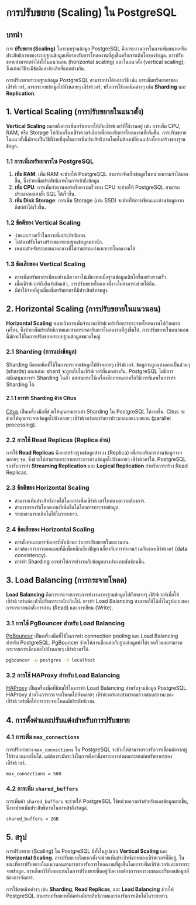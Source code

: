 # การปรับขยาย (Scaling) ใน PostgreSQL

## บทนำ

การ **ปรับขยาย (Scaling)** ในระบบฐานข้อมูล PostgreSQL คือกระบวนการในการเพิ่มขนาดหรือประสิทธิภาพของระบบฐานข้อมูลเพื่อรองรับการโหลดงานที่สูงขึ้นหรือการเติบโตของข้อมูล. การปรับขยายสามารถทำได้ทั้งในแนวนอน (horizontal scaling) และในแนวตั้ง (vertical scaling), ซึ่งแต่ละวิธีจะมีข้อดีและข้อเสียที่แตกต่างกัน.

การปรับขยายระบบฐานข้อมูล PostgreSQL สามารถทำได้หลายวิธี เช่น การเพิ่มทรัพยากรของเซิร์ฟเวอร์, การกระจายข้อมูลไปยังหลายๆ เซิร์ฟเวอร์, หรือการใช้เทคนิคต่างๆ เช่น **Sharding** และ **Replication**.

## 1. **Vertical Scaling (การปรับขยายในแนวตั้ง)**

**Vertical Scaling** หมายถึงการเพิ่มทรัพยากรให้กับเซิร์ฟเวอร์ที่ใช้งานอยู่ เช่น การเพิ่ม CPU, RAM, หรือ Storage ให้กับเครื่องเซิร์ฟเวอร์เดียวเพื่อรองรับการโหลดงานที่เพิ่มขึ้น. การปรับขยายในแนวตั้งนี้มักจะเป็นวิธีที่ง่ายที่สุดในการเพิ่มประสิทธิภาพโดยไม่ต้องเปลี่ยนแปลงโครงสร้างของฐานข้อมูล.

### 1.1 **การเพิ่มทรัพยากรใน PostgreSQL**

1. **เพิ่ม RAM**: เพิ่ม RAM จะช่วยให้ PostgreSQL สามารถจัดเก็บข้อมูลในหน่วยความจำได้มากขึ้น, ซึ่งช่วยเพิ่มประสิทธิภาพในการเข้าถึงข้อมูล.
2. **เพิ่ม CPU**: การเพิ่มจำนวนคอร์หรือความเร็วของ CPU จะช่วยให้ PostgreSQL สามารถประมวลผลคำสั่ง SQL ได้เร็วขึ้น.
3. **เพิ่ม Disk Storage**: การเพิ่ม Storage (เช่น SSD) จะช่วยให้การเขียนและอ่านข้อมูลจากดิสก์ทำได้เร็วขึ้น.

### 1.2 **ข้อดีของ Vertical Scaling**

- ง่ายและรวดเร็วในการเพิ่มประสิทธิภาพ.
- ไม่ต้องปรับโครงสร้างของระบบฐานข้อมูลมากนัก.
- เหมาะสำหรับระบบขนาดกลางที่ไม่สามารถแบ่งแยกการโหลดงานได้.

### 1.3 **ข้อเสียของ Vertical Scaling**

- การเพิ่มทรัพยากรเพียงอย่างเดียวอาจไม่เพียงพอเมื่อฐานข้อมูลเติบโตขึ้นอย่างรวดเร็ว.
- เมื่อเซิร์ฟเวอร์ถึงขีดจำกัดแล้ว, การปรับขยายในแนวตั้งจะไม่สามารถช่วยได้อีก.
- มีค่าใช้จ่ายที่สูงเมื่อเพิ่มทรัพยากรที่มีประสิทธิภาพสูง.

## 2. **Horizontal Scaling (การปรับขยายในแนวนอน)**

**Horizontal Scaling** หมายถึงการเพิ่มจำนวนเซิร์ฟเวอร์หรือการกระจายโหลดงานไปยังหลายเครื่อง, ซึ่งช่วยเพิ่มประสิทธิภาพและสามารถรองรับการโหลดงานที่สูงขึ้นได้. การปรับขยายในแนวนอนนี้มักจะใช้ในการปรับขยายระบบฐานข้อมูลขนาดใหญ่.

### 2.1 **Sharding (การแบ่งข้อมูล)**

Sharding คือเทคนิคที่ใช้ในการกระจายข้อมูลไปยังหลายๆ เซิร์ฟเวอร์. ข้อมูลจะถูกแบ่งออกเป็นส่วนๆ (shards) และแต่ละ shard จะถูกเก็บในเซิร์ฟเวอร์ที่แตกต่างกัน. PostgreSQL ไม่มีการสนับสนุนการทำ Sharding ในตัว แต่สามารถใช้เครื่องมือภายนอกหรือวิธีการพิเศษในการทำ Sharding ได้.

#### 2.1.1 **การทำ Sharding ด้วย Citus**

[Citus](https://www.citusdata.com/) เป็นเครื่องมือที่ช่วยให้คุณสามารถทำ Sharding ใน PostgreSQL ได้ง่ายขึ้น. Citus จะช่วยให้คุณกระจายข้อมูลไปยังหลายๆ เซิร์ฟเวอร์และทำการประมวลผลแบบขนาน (parallel processing).

### 2.2 **การใช้ Read Replicas (Replica อ่าน)**

การใช้ **Read Replicas** คือการสร้างฐานข้อมูลสำรอง (Replica) เพื่อรองรับการอ่านข้อมูลจากหลายๆ จุด. ซึ่งช่วยให้สามารถกระจายภาระการอ่านข้อมูลไปยังหลายๆ เซิร์ฟเวอร์ได้. PostgreSQL รองรับการทำ **Streaming Replication** และ **Logical Replication** สำหรับการสร้าง Read Replicas.

### 2.3 **ข้อดีของ Horizontal Scaling**

- สามารถเพิ่มประสิทธิภาพได้โดยการเพิ่มเซิร์ฟเวอร์ใหม่ตามความต้องการ.
- สามารถรองรับโหลดงานที่เพิ่มขึ้นได้โดยการกระจายข้อมูล.
- ระบบสามารถเติบโตได้ในระยะยาว.

### 2.4 **ข้อเสียของ Horizontal Scaling**

- การตั้งค่าและการจัดการที่ซับซ้อนกว่าการปรับขยายในแนวนอน.
- อาจต้องการการออกแบบที่ดีเพื่อหลีกเลี่ยงปัญหาเกี่ยวกับการทำงานร่วมกันของเซิร์ฟเวอร์ (data consistency).
- การทำ Sharding อาจทำให้การทำงานกับข้อมูลบางประเภทซับซ้อนขึ้น.

## 3. **Load Balancing (การกระจายโหลด)**

**Load Balancing** คือการกระจายภาระการทำงานของฐานข้อมูลไปยังหลายๆ เซิร์ฟเวอร์เพื่อให้เซิร์ฟเวอร์แต่ละตัวไม่รับภาระหนักเกินไป. การทำ Load Balancing สามารถใช้ได้ทั้งในรูปแบบของการกระจายคำสั่งการอ่าน (Read) และการเขียน (Write).

### 3.1 **การใช้ PgBouncer สำหรับ Load Balancing**

[PgBouncer](https://pgbouncer.github.io/) เป็นเครื่องมือที่ใช้ในการทำ connection pooling และ Load Balancing สำหรับ PostgreSQL. PgBouncer ช่วยให้การเชื่อมต่อกับฐานข้อมูลทำได้รวดเร็วและสามารถกระจายการเชื่อมต่อไปยังหลายๆ เซิร์ฟเวอร์ได้.

```bash
pgbouncer -u postgres -h localhost
```

### 3.2 **การใช้ HAProxy สำหรับ Load Balancing**

[HAProxy](http://www.haproxy.org/) เป็นเครื่องมือที่นิยมใช้ในการทำ Load Balancing สำหรับฐานข้อมูล PostgreSQL. HAProxy ช่วยในการกระจายโหลดไปยังหลายๆ เซิร์ฟเวอร์และสามารถตรวจสอบสถานะของเซิร์ฟเวอร์เพื่อให้การกระจายโหลดมีประสิทธิภาพ.

## 4. **การตั้งค่าและปรับแต่งสำหรับการปรับขยาย**

### 4.1 **การเพิ่ม `max_connections`**

การปรับค่าของ `max_connections` ใน PostgreSQL จะช่วยให้สามารถรองรับการเชื่อมต่อจากผู้ใช้จำนวนมากขึ้นได้. แต่ต้องระมัดระวังในการตั้งค่านี้เพราะอาจส่งผลกระทบต่อทรัพยากรของเซิร์ฟเวอร์.

```plaintext
max_connections = 500
```

### 4.2 **การเพิ่ม `shared_buffers`**

การเพิ่มค่า `shared_buffers` จะช่วยให้ PostgreSQL ใช้หน่วยความจำสำหรับแคชข้อมูลมากขึ้น, ซึ่งจะช่วยเพิ่มประสิทธิภาพในการเข้าถึงข้อมูล.

```plaintext
shared_buffers = 2GB
```

## 5. **สรุป**

การปรับขยาย (Scaling) ใน PostgreSQL มีทั้งในรูปแบบ **Vertical Scaling** และ **Horizontal Scaling**. การปรับขยายในแนวตั้งจะช่วยเพิ่มประสิทธิภาพของเซิร์ฟเวอร์ที่มีอยู่, ในขณะที่การปรับขยายในแนวนอนสามารถรองรับการโหลดงานที่สูงขึ้นโดยการเพิ่มเซิร์ฟเวอร์และการกระจายข้อมูล. การเลือกวิธีที่เหมาะสมในการปรับขยายขึ้นอยู่กับความต้องการของระบบและปริมาณข้อมูลที่ต้องการจัดการ. 

การใช้เทคนิคต่างๆ เช่น **Sharding**, **Read Replicas**, และ **Load Balancing** ช่วยให้ PostgreSQL สามารถปรับขยายได้อย่างมีประสิทธิภาพและรองรับการเติบโตในระยะยาว.